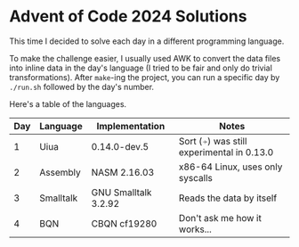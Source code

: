 # Advent of Code 2024 Solutions

This time I decided to solve each day in a different programming language.

To make the challenge easier, I usually used AWK to convert the data files into
inline data in the day's language (I tried to be fair and only do trivial transformations).
After `make`-ing the project, you can run a specific day by `./run.sh` followed by the day's number.

Here's a table of the languages.

| Day | Language  | Implementation       | Notes                                     |
|-----|-----------|----------------------|-------------------------------------------|
| 1   | Uiua      | 0.14.0-dev.5         | Sort (⍆) was still experimental in 0.13.0 |
| 2   | Assembly  | NASM 2.16.03         | x86-64 Linux, uses only syscalls          |
| 3   | Smalltalk | GNU Smalltalk 3.2.92 | Reads the data by itself                  |
| 4   | BQN       | CBQN cf19280         | Don't ask me how it works...              |
